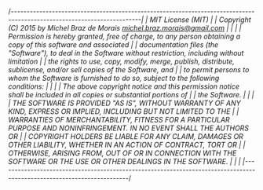 /*-----------------------------------------------------------------------------------------------------------------------|
| MIT License (MIT)                                                                                                      |
| Copyright (C) 2015      by Michel Braz de Morais  <michel.braz.morais@gmail.com>                                       |
|                                                                                                                        |
| Permission is hereby granted, free of charge, to any person obtaining a copy of this software and associated           |
| documentation files (the "Software"), to deal in the Software without restriction, including without limitation        |
| the rights to use, copy, modify, merge, publish, distribute, sublicense, and/or sell copies of the Software, and       |
| to permit persons to whom the Software is furnished to do so, subject to the following conditions:                     |
|                                                                                                                        |
| The above copyright notice and this permission notice shall be included in all copies or substantial portions of       |
| the Software.                                                                                                          |
|                                                                                                                        |
| THE SOFTWARE IS PROVIDED "AS IS", WITHOUT WARRANTY OF ANY KIND, EXPRESS OR IMPLIED, INCLUDING BUT NOT LIMITED TO THE   |
| WARRANTIES OF MERCHANTABILITY, FITNESS FOR A PARTICULAR PURPOSE AND NONINFRINGEMENT. IN NO EVENT SHALL THE AUTHORS OR  |
| COPYRIGHT HOLDERS BE LIABLE FOR ANY CLAIM, DAMAGES OR OTHER LIABILITY, WHETHER IN AN ACTION OF CONTRACT, TORT OR       |
| OTHERWISE, ARISING FROM, OUT OF OR IN CONNECTION WITH THE SOFTWARE OR THE USE OR OTHER DEALINGS IN THE SOFTWARE.       |
|                                                                                                                        |
|-----------------------------------------------------------------------------------------------------------------------*/